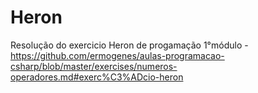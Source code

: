 # Heron
Resolução do exercicio Heron de progamação 1°módulo - https://github.com/ermogenes/aulas-programacao-csharp/blob/master/exercises/numeros-operadores.md#exerc%C3%ADcio-heron
